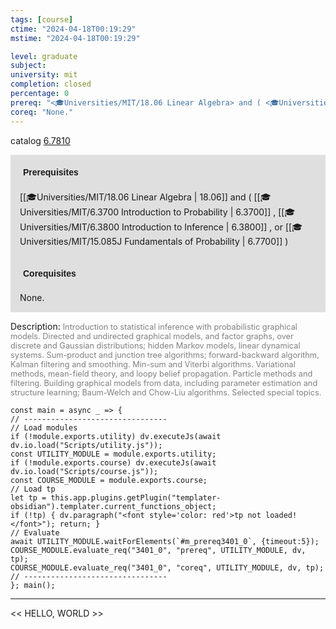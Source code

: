 ```yaml
---
tags: [course]
ctime: "2024-04-18T00:19:29"
mstime: "2024-04-18T00:19:29"

level: graduate
subject: 
university: mit
completion: closed
percentage: 0
prereq: "<🎓Universities/MIT/18.06 Linear Algebra> and ( <🎓Universities/MIT/6.3700 Introduction to Probability> , <🎓Universities/MIT/6.3800 Introduction to Inference> , or <🎓Universities/MIT/15.085J Fundamentals of Probability> )"
coreq: "None."
---
```


catalog [6.7810](http://student.mit.edu/catalog/m6c.html#6.7810)

<span style="display: block; padding: 15px; background-color: rgb(100, 100, 100, 0.2);"><font id="m_prereq3401_0" style="display: block; font-family: Arial, sans-serif; font-weight: bold; padding: 5px">Prerequisites</font><br><span id="prereq3401_0">[[🎓Universities/MIT/18.06 Linear Algebra | 18.06]] and ( [[🎓Universities/MIT/6.3700 Introduction to Probability | 6.3700]] , [[🎓Universities/MIT/6.3800 Introduction to Inference | 6.3800]] , or [[🎓Universities/MIT/15.085J Fundamentals of Probability | 6.7700]] )</span></span>
<span style="display: block; padding: 15px; background-color: rgb(100, 100, 100, 0.2);"><font id="m_coreq3401_0" style="display: block; font-family: Arial, sans-serif; font-weight: bold; padding: 5px">Corequisites</font><br><span id="coreq3401_0">None.</span></span>

<font style="">Description:</font>
<font style="color: grey; font-size: 0.8rem;">Introduction to statistical inference with probabilistic graphical models. Directed and undirected graphical models, and factor graphs, over discrete and Gaussian distributions; hidden Markov models, linear dynamical systems. Sum-product and junction tree algorithms; forward-backward algorithm, Kalman filtering and smoothing. Min-sum and Viterbi algorithms. Variational methods, mean-field theory, and loopy belief propagation. Particle methods and filtering. Building graphical models from data, including parameter estimation and structure learning; Baum-Welch and Chow-Liu algorithms. Selected special topics.</font>

```dataviewjs
const main = async _ => {
// --------------------------------
// Load modules
if (!module.exports.utility) dv.executeJs(await dv.io.load("Scripts/utility.js"));
const UTILITY_MODULE = module.exports.utility;
if (!module.exports.course) dv.executeJs(await dv.io.load("Scripts/course.js"));
const COURSE_MODULE = module.exports.course;
// Load tp
let tp = this.app.plugins.getPlugin("templater-obsidian").templater.current_functions_object;
if (!tp) { dv.paragraph("<font style='color: red'>tp not loaded!</font>"); return; }
// Evaluate
await UTILITY_MODULE.waitForElements(`#m_prereq3401_0`, {timeout:5});
COURSE_MODULE.evaluate_req("3401_0", "prereq", UTILITY_MODULE, dv, tp);
COURSE_MODULE.evaluate_req("3401_0", "coreq", UTILITY_MODULE, dv, tp);
// --------------------------------
}; main();
```

---

<< HELLO, WORLD >>
